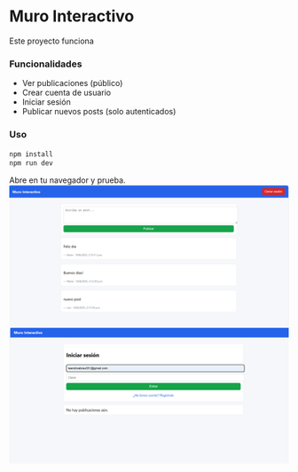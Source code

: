 # Muro Interactivo 

Este proyecto funciona

### Funcionalidades
- Ver publicaciones (público)
- Crear cuenta de usuario 
- Iniciar sesión
- Publicar nuevos posts (solo autenticados)

### Uso
```bash
npm install
npm run dev
```

Abre en tu navegador y prueba.
![Pantalla principal del Muro](muro.png)
![Formulario de login](/img/image.png)


